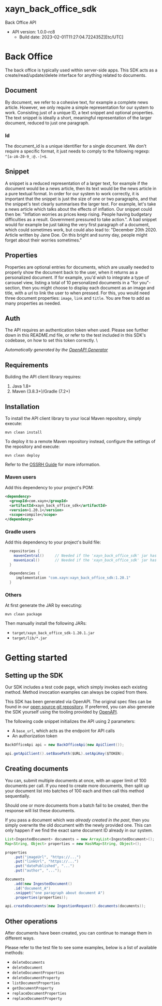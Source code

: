 # xayn_back_office_sdk

Back Office API
- API version: 1.0.0-rc8
  - Build date: 2023-02-01T11:27:04.722435Z[Etc/UTC]

# Back Office
The back office is typically used within server-side apps.
This SDK acts as a create/read/update/delete interface for anything related to documents.

## Document
By document, we refer to a cohesive text, for example a complete news article.
However, we only require a simple representation for our system to work. Consisting just of a unique ID, a text snippet and optional properties.
The text snippet is ideally a short, meaningful representation of the larger document, reduced to just one paragraph.

### Id
The document_id is a unique identifier for a single document.
We don't require a specific format, it just needs to comply to the following regexp: `^[a-zA-Z0-9_:@.-]+$`.

## Snippet
A snippet is a reduced representation of a larger text, for example if the document would be a news article, then its text would be the news article in a pure textual format.
In order for our system to work correctly, it is important that the snippet is just the size of one or two paragraphs, and that the snippet's text clearly summarises the larger text.
For example, let's take a news article which talks about the effects of inflation.
Our snippet could then be: \"Inflation worries as prices keep rising. People having budgetary difficulties as a result. Government pressured to take action.\".
A bad snippet would for example be just taking the very first paragraph of a document, which could sometimes work, but could also lead to:
\"December 20th 2020. Article written by Jane Doe. On this bright and sunny day, people might forget about their worries sometimes.\"

## Properties
Properties are optional entries for documents, which are usually needed to properly show the document back to the user, when it returns as a personalized document.
If for example, you'd wish to integrate a type of carousel view, listing a total of 10 personalized documents in a \"for you\"-section, then you might choose to display each document as an image and title, with a url to link the user to when pressed.
For this, you would need three document properties: `image`, `link` and `title`.
You are free to add as many properties as needed.

## Auth
The API requires an authentication token when used.
Please see further down in this README.md file, or refer to the test included in this SDK's codebase, on how to set this token correctly.
\\


*Automatically generated by the [OpenAPI Generator](https://openapi-generator.tech)*


## Requirements

Building the API client library requires:
1. Java 1.8+
2. Maven (3.8.3+)/Gradle (7.2+)

## Installation

To install the API client library to your local Maven repository, simply execute:

```shell
mvn clean install
```

To deploy it to a remote Maven repository instead, configure the settings of the repository and execute:

```shell
mvn clean deploy
```

Refer to the [OSSRH Guide](http://central.sonatype.org/pages/ossrh-guide.html) for more information.

### Maven users

Add this dependency to your project's POM:

```xml
<dependency>
  <groupId>com.xayn</groupId>
  <artifactId>xayn_back_office_sdk</artifactId>
  <version>1.20.1</version>
  <scope>compile</scope>
</dependency>
```

### Gradle users

Add this dependency to your project's build file:

```groovy
  repositories {
    mavenCentral()     // Needed if the 'xayn_back_office_sdk' jar has been published to maven central.
    mavenLocal()       // Needed if the 'xayn_back_office_sdk' jar has been published to the local maven repo.
  }

  dependencies {
     implementation "com.xayn:xayn_back_office_sdk:1.20.1"
  }
```

### Others

At first generate the JAR by executing:

```shell
mvn clean package
```

Then manually install the following JARs:

* `target/xayn_back_office_sdk-1.20.1.jar`
* `target/lib/*.jar`

# Getting started

## Setting up the SDK

Our SDK includes a test code page, which simply invokes each existing method. Method invocation examples can always be copied from there.

This SDK has been generated via OpenAPI. The original spec files can be found in our [open source git repository](https://github.com/xaynetwork/xayn_discovery_engine/tree/main/web-api/openapi).
If preferred, you can also generate the SDK yourself using the tooling provided by [OpenAPI](https://www.openapis.org/).

The following code snippet initializes the API using 2 parameters:
- A `base_url`, which acts as the endpoint for API calls
- An authorization token

```java
BackOfficeApi api = new BackOfficeApi(new ApiClient());

api.getApiClient().setBasePath($URL).setApiKey($TOKEN);
```

## Creating documents

You can, submit multiple documents at once, with an upper limit of 100 documents per call.
If you need to create more documents, then split up your document list into batches of 100 each and then call this method sequentially.

Should one or more documents from a batch fail to be created, then the response will list these documents.

If you pass a document which _was already created in the past_, then you simply overwrite the old document with the newly provided one. This can only happen if we find the exact same document ID already in our system.

```java
List<IngestedDocument> documents = new ArrayList<IngestedDocument>();
Map<String, Object> properties = new HashMap<String, Object>();

properties
    .put("imageUrl", "https://...")
    .put("linkUrl", "https://...")
    .put("datePublished", "...")
    .put("author", "...");

documents
    .add(new IngestedDocument()
    .id("document_A")
    .snippet("one paragraph about document A")
    .properties(properties));

api.createDocuments(new IngestionRequest().documents(documents));
```

## Other operations

After documents have been created, you can continue to manage them in different ways.

Please refer to the test file to see some examples, below is a list of available methods:
- `deleteDocuments`
- `deleteDocument`
- `deleteDocumentProperties`
- `deleteDocumentProperty`
- `listDocumentProperties`
- `getDocumentProperty`
- `replaceDocumentProperties`
- `replaceDocumentProperty`